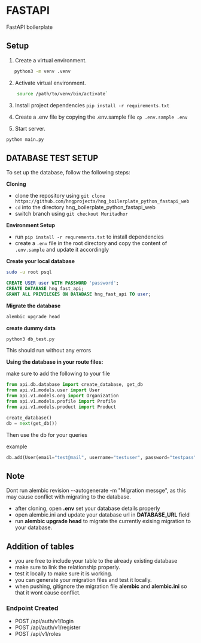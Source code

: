 # FASTAPI
FastAPI boilerplate

## Setup

1. Create a virtual environment.
 ```sh
    python3 -m venv .venv
 ```
2. Activate virtual environment.
```sh
    source /path/to/venv/bin/activate`
```
3. Install project dependencies `pip install -r requirements.txt`
4. Create a .env file by copying the .env.sample file
`cp .env.sample .env`

5. Start server.
 ```sh
 python main.py
```

## **DATABASE TEST SETUP**

To set up the database, follow the following steps:

**Cloning**
- clone the repository using `git clone https://github.com/hngprojects/hng_boilerplate_python_fastapi_web`
- `cd` into the directory hng_boilerplate_python_fastapi_web
- switch branch using `git checkout Muritadhor`

**Environment Setup**
- run `pip install -r requrements.txt` to install dependencies
- create a `.env` file in the root directory and copy the content of `.env.sample` and update it accordingly

**Create your local database**
```bash
sudo -u root psql
```
```sql
CREATE USER user WITH PASSWORD 'password';
CREATE DATABASE hng_fast_api;
GRANT ALL PRIVILEGES ON DATABASE hng_fast_api TO user;
```

**Migrate the database**
```bash
alembic upgrade head
```

**create dummy data**
```bash
python3 db_test.py
```
This should run without any errors

**Using the database in your route files:**

make sure to add the following to your file

```python
from api.db.database import create_database, get_db
from api.v1.models.user import User
from api.v1.models.org import Organization
from api.v1.models.profile import Profile
from api.v1.models.product import Product

create_database()
db = next(get_db())
```
Then use the db for your queries

example
```python
db.add(User(email="test@mail", username="testuser", password="testpass", first_name="John", last_name="Doe"))
```

## Note
 Dont run alembic revision --autogenerate -m "Migration messge", as this may cause conflict with migrating to the database.
 
- after cloning, open **.env** set your database details properly
- open alembic.ini and update your database url in **DATABASE_URL** field
- run **alembic upgrade head** to migrate the currently exising migration to your database.

## Addition of tables
- you are free to include your table to the already existing database
- make sure to link the relationship properly.
- test it locally to make sure it is working.
- you can generate your migration files and test it locally.
- when pushing, gitignore the migration file **alembic** and **alembic.ini** so that it wont cause conflict.

### Endpoint Created
- POST /api/auth/v1/login
- POST /api/auth/v1/register
- POST /api/v1/roles